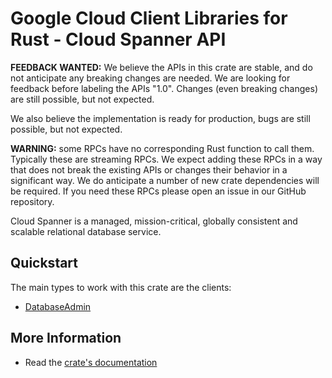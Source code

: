 # Google Cloud Client Libraries for Rust - Cloud Spanner API

<!-- Code generated by sidekick. DO NOT EDIT. -->

**FEEDBACK WANTED:** We believe the APIs in this crate are stable, and
do not anticipate any breaking changes are needed. We are looking for
feedback before labeling the APIs "1.0". Changes (even breaking changes)
are still possible, but not expected.

We also believe the implementation is ready for production, bugs are
still possible, but not expected.

**WARNING:** some RPCs have no corresponding Rust function to call them.
Typically these are streaming RPCs. We expect adding these RPCs in a
way that does not break the existing APIs or changes their behavior in a
significant way. We do anticipate a number of new crate dependencies
will be required. If you need these RPCs please open an issue in our
GitHub repository.

Cloud Spanner is a managed, mission-critical, globally consistent and
scalable relational database service.

## Quickstart

The main types to work with this crate are the clients:

- [DatabaseAdmin]

## More Information

- Read the [crate's documentation](https://docs.rs/google-cloud-spanner-admin-database-v1/latest/google-cloud-spanner-admin-database-v1)

[DatabaseAdmin]: https://docs.rs/google-cloud-spanner-admin-database-v1/latest/google_cloud_spanner_admin_database_v1/client/struct.DatabaseAdmin.html
